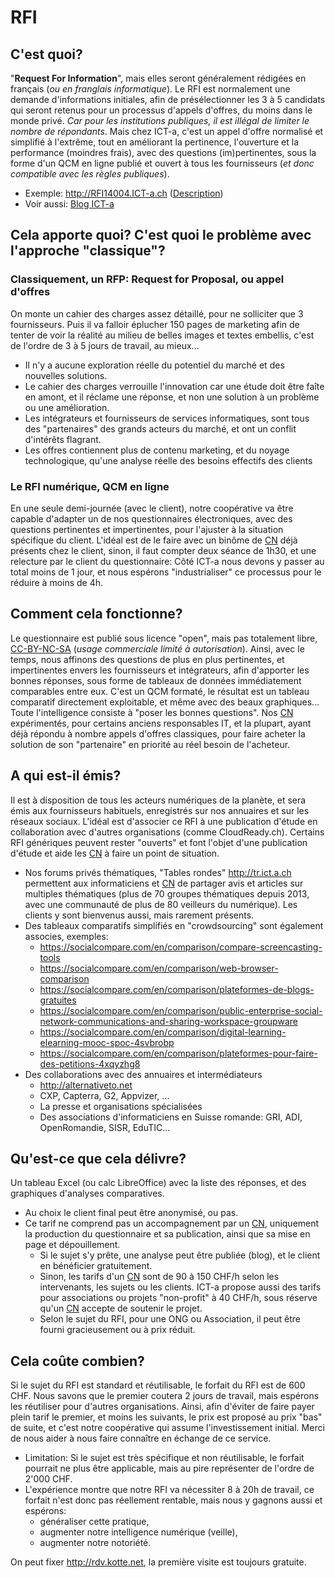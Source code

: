# RFI
## C'est quoi?
"**Request For Information**", mais elles seront généralement rédigées en français (_ou en franglais informatique_).
Le RFI est normalement une demande d'informations initiales, afin de présélectionner les 3 à 5 candidats qui seront retenus pour un processus d'appels d'offres, du moins dans le monde privé. _Car pour les institutions publiques, il est illégal de limiter le nombre de répondants_. Mais chez ICT-a, c'est un appel d'offre normalisé et simplifié à l'extrême, tout en améliorant la pertinence, l'ouverture et la performance (moindres frais), avec des questions (im)pertinentes, sous la forme d'un QCM en ligne publié et ouvert à tous les fournisseurs (_et donc compatible avec les règles publiques_).

* Exemple: http://RFI14004.ICT-a.ch ([Description](https://github.com/ICT-A/Published.Docs/blob/master/ICT-a/RFI%20INFRA%20RENEW.pdf))
* Voir aussi: [Blog ICT-a](https://medium.com/conseillers-num%C3%A9riques-suisses-romands/pourquoi-ict-a-1bfd562cd130)

## Cela apporte quoi? C'est quoi le problème avec l'approche "classique"?
### Classiquement, un RFP: Request for Proposal, ou appel d'offres
On monte un cahier des charges assez détaillé, pour ne solliciter que 3 fournisseurs. Puis il va falloir éplucher 150 pages de marketing afin de tenter de voir la réalité au milieu de belles images et textes embellis, c'est de l'ordre de 3 à 5 jours de travail, au mieux...
* Il n'y a aucune exploration réelle du potentiel du marché et des nouvelles solutions.
* Le cahier des charges verrouille l'innovation car une étude doit être faîte en amont, et il réclame une réponse, et non une solution à un problème ou une amélioration.
* Les intégrateurs et fournisseurs de services informatiques, sont tous des "partenaires" des grands acteurs du marché, et ont un conflit d'intérêts flagrant.
* Les offres contiennent plus de contenu marketing, et du noyage technologique, qu'une analyse réelle des besoins effectifs des clients

### Le RFI numérique, QCM en ligne
En une seule demi-journée (avec le client), notre coopérative va être capable d'adapter un de nos questionnaires électroniques, avec des questions pertinentes et impertinentes, pour l'ajuster à la situation spécifique du client. L'idéal est de le faire avec un binôme de [CN](https://github.com/ICT-A/Published.Docs/blob/master/ICT-a/ConseillerNum%C3%A9rique.md) déjà présents chez le client, sinon, il faut compter deux séance de 1h30, et une relecture par le client du questionnaire: Côté ICT-a nous devons y passer au total moins de 1 jour, et nous espérons "industrialiser" ce processus pour le réduire à moins de 4h.

## Comment cela fonctionne?
Le questionnaire est publié sous licence "open", mais pas totalement libre, [CC-BY-NC-SA](https://fr.wikipedia.org/wiki/Creative_Commons) (_usage commerciale limité à autorisation_). Ainsi, avec le temps, nous affinons des questions de plus en plus pertinentes, et impertinentes envers les fournisseurs et intégrateurs, afin d'apporter les bonnes réponses, sous forme de tableaux de données immédiatement comparables entre eux. C'est un QCM formaté, le résultat est un tableau comparatif directement exploitable, et même avec des beaux graphiques... Toute l'intelligence consiste à "poser les bonnes questions". Nos [CN](https://github.com/ICT-A/Published.Docs/blob/master/ICT-a/ConseillerNum%C3%A9rique.md) expérimentés, pour certains anciens responsables IT, et la plupart, ayant déjà répondu à nombre appels d'offres classiques, pour faire acheter la solution de son "partenaire" en priorité au réel besoin de l'acheteur.

## A qui est-il émis?
Il est à disposition de tous les acteurs numériques de la planète, et sera émis aux fournisseurs habituels, enregistrés sur nos annuaires et sur les réseaux sociaux.
L'idéal est d'associer ce RFI à une publication d'étude en collaboration avec d'autres organisations (comme CloudReady.ch). Certains RFI génériques peuvent rester "ouverts" et font l'objet d'une publication d'étude et aide les [CN](https://github.com/ICT-A/Published.Docs/blob/master/ICT-a/ConseillerNum%C3%A9rique.md) à faire un point de situation.
* Nos forums privés thématiques, "Tables rondes" http://tr.ict.a.ch permettent aux informaticiens et [CN](https://github.com/ICT-A/Published.Docs/blob/master/ICT-a/ConseillerNum%C3%A9rique.md) de partager avis et articles sur multiples thématiques (plus de 70 groupes thématiques depuis 2013, avec une communauté de plus de 80 veilleurs du numérique). Les clients y sont bienvenus aussi, mais rarement présents.
* Des tableaux comparatifs simplifiés en "crowdsourcing" sont également associes, exemples:
  * https://socialcompare.com/en/comparison/compare-screencasting-tools
  * https://socialcompare.com/en/comparison/web-browser-comparison
  * https://socialcompare.com/en/comparison/plateformes-de-blogs-gratuites
  * https://socialcompare.com/en/comparison/public-enterprise-social-network-communications-and-sharing-workspace-groupware
  * https://socialcompare.com/en/comparison/digital-learning-elearning-mooc-spoc-4svbrobp
  * https://socialcompare.com/en/comparison/plateformes-pour-faire-des-petitions-4xqyzhg8
* Des collaborations avec des annuaires et intermédiateurs
  * http://alternativeto.net
  * CXP, Capterra, G2, Appvizer, ...
  * La presse et organisations spécialisées
  * Des associations d'informaticiens en Suisse romande: GRI, ADI, OpenRomandie, SISR, EduTIC...

## Qu'est-ce que cela délivre?
Un tableau Excel (ou calc LibreOffice) avec la liste des réponses, et des graphiques d'analyses comparatives.
* Au choix le client final peut être anonymisé, ou pas.
* Ce tarif ne comprend pas un accompagnement par un [CN](https://github.com/ICT-A/Published.Docs/blob/master/ICT-a/ConseillerNum%C3%A9rique.md), uniquement la production du questionnaire et sa publication, ainsi que sa mise en page et dépouillement.
  * Si le sujet s'y prête, une analyse peut être publiée (blog), et le client en bénéficier gratuitement.
  * Sinon, les tarifs d'un [CN](https://github.com/ICT-A/Published.Docs/blob/master/ICT-a/ConseillerNum%C3%A9rique.md) sont de 90 à 150 CHF/h selon les intervenants, les sujets ou les clients. ICT-a propose aussi des tarifs pour associations ou projets "non-profit" à 40 CHF/h, sous réserve qu'un [CN](https://github.com/ICT-A/Published.Docs/blob/master/ICT-a/ConseillerNum%C3%A9rique.md) accepte de soutenir le projet.
  * Selon le sujet du RFI, pour une ONG ou Association, il peut être fourni gracieusement ou à prix réduit.

## Cela coûte combien?
Si le sujet du RFI est standard et réutilisable, le forfait du RFI est de 600 CHF. Nous savons que le premier coutera 2 jours de travail, mais espérons les réutiliser pour d'autres organisations. Ainsi, afin d'éviter de faire payer plein tarif le premier, et moins les suivants, le prix est proposé au prix "bas" de suite, et c'est notre coopérative qui assume l'investissement initial. Merci de nous aider à nous faire connaître en échange de ce service.
* Limitation: Si le sujet est très spécifique et non réutilisable, le forfait pourrait ne plus être applicable, mais au pire représenter de l'ordre de 2'000 CHF.
* L'expérience montre que notre RFI va nécessiter 8 à 20h de travail, ce forfait n'est donc pas réellement rentable, mais nous y gagnons aussi et espérons:
  * généraliser cette pratique,
  * augmenter notre intelligence numérique (veille),
  * augmenter notre notoriété.
  
On peut fixer http://rdv.kotte.net, la première visite est toujours gratuite.
